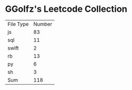 # GGolfz's Leetcode Collection

<table><tr><td>File Type</td><td>Number</td></tr><tr><td>js</td><td>83</td></tr><tr><td>sql</td><td>11</td></tr><tr><td>swift</td><td>2</td></tr><tr><td>rb</td><td>13</td></tr><tr><td>py</td><td>6</td></tr><tr><td>sh</td><td>3</td></tr><tr><td>Sum</td><td>118</td></tr></table>